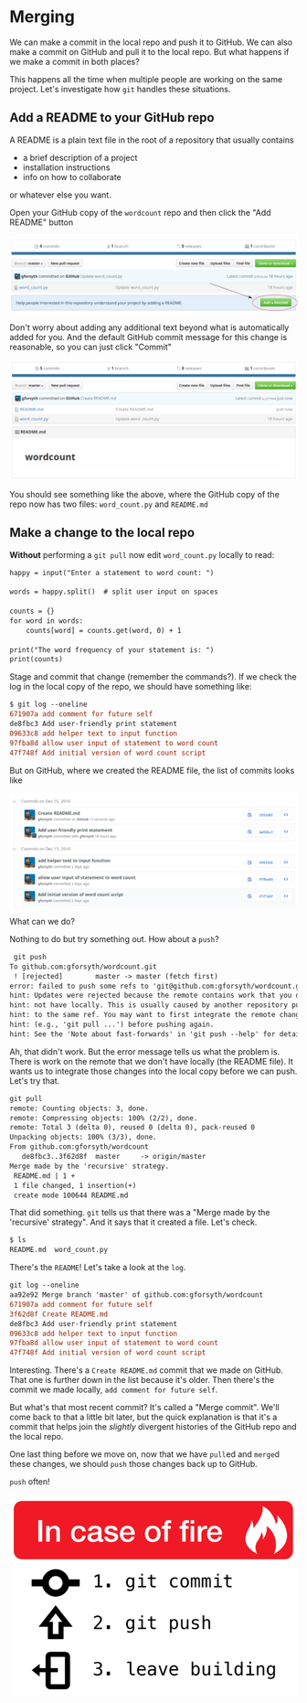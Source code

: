 # Merging

We can make a commit in the local repo and push it to GitHub. We can also make a
commit on GitHub and pull it to the local repo. But what happens if we make a
commit in both places?

This happens all the time when multiple people are working on the same project.
Let's investigate how `git` handles these situations.

## Add a README to your GitHub repo

A README is a plain text file in the root of a repository that usually contains

- a brief description of a project
- installation instructions
- info on how to collaborate

or whatever else you want. 

Open your GitHub copy of the `wordcount` repo and then click the "Add README"
button

![](./gh_images/add_readme.png)

Don't worry about adding any additional text beyond what is automatically added
for you. And the default GitHub commit message for this change is reasonable, so
you can just click "Commit"

![](./gh_images/readme_added.png)

You should see something like the above, where the GitHub copy of the repo now 
has two files: `word_count.py` and `README.md`

## Make a change to the local repo

**Without** performing a `git pull` now edit `word_count.py` locally to read:

```diff
happy = input("Enter a statement to word count: ")

words = happy.split()  # split user input on spaces

counts = {}
for word in words:
    counts[word] = counts.get(word, 0) + 1

print("The word frequency of your statement is: ")
print(counts)
```

Stage and commit that change (remember the commands?). If we check the log in
the local copy of the repo, we should have something like:

```diff
$ git log --oneline
671907a add comment for future self
de8fbc3 Add user-friendly print statement
09633c8 add helper text to input function
97fba8d allow user input of statement to word count
47f748f Add initial version of word count script
```

But on GitHub, where we created the README file, the list of commits looks like

![](./gh_images/gh_readme_commit.png)

What can we do? 

Nothing to do but try something out. How about a `push`?

```diff
 git push
To github.com:gforsyth/wordcount.git
 ! [rejected]        master -> master (fetch first)
error: failed to push some refs to 'git@github.com:gforsyth/wordcount.git'
hint: Updates were rejected because the remote contains work that you do
hint: not have locally. This is usually caused by another repository pushing
hint: to the same ref. You may want to first integrate the remote changes
hint: (e.g., 'git pull ...') before pushing again.
hint: See the 'Note about fast-forwards' in 'git push --help' for details.
```

Ah, that didn't work. But the error message tells us what the problem is. There
is work on the remote that we don't have locally (the README file). It wants us
to integrate those changes into the local copy before we can push. Let's try
that.

```diff
git pull
remote: Counting objects: 3, done.
remote: Compressing objects: 100% (2/2), done.
remote: Total 3 (delta 0), reused 0 (delta 0), pack-reused 0
Unpacking objects: 100% (3/3), done.
From github.com:gforsyth/wordcount
   de8fbc3..3f62d8f  master     -> origin/master
Merge made by the 'recursive' strategy.
 README.md | 1 +
 1 file changed, 1 insertion(+)
 create mode 100644 README.md
```

That did something. `git` tells us that there was a "Merge made by the
'recursive' strategy". And it says that it created a file. Let's check.

```bash
$ ls
README.md  word_count.py
```

There's the `README`! Let's take a look at the `log`.
 
```diff
git log --oneline
aa92e92 Merge branch 'master' of github.com:gforsyth/wordcount
671907a add comment for future self
3f62d8f Create README.md
de8fbc3 Add user-friendly print statement
09633c8 add helper text to input function
97fba8d allow user input of statement to word count
47f748f Add initial version of word count script
```

Interesting. There's a `Create README.md` commit that we made on GitHub. That
one is further down in the list because it's older. Then there's the commit we
made locally, `add comment for future self`.

But what's that most recent commit? It's called a "Merge commit". We'll come
back to that a little bit later, but the quick explanation is that it's a commit
that helps join the _slightly_ divergent histories of the GitHub repo and the
local repo. 

One last thing before we move on, now that we have `pull`ed and `merge`d these 
changes, we should `push` those changes back up to GitHub. 

`push` often!

![](./gh_images/fire.png)


